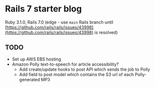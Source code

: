 # Rails 7 starter blog

Ruby 3.1.0, Rails 7.0 (edge - use `main` Rails branch until [https://github.com/rails/rails/issues/43998](https://github.com/rails/rails/issues/43998) is resolved)

## TODO

- Set up AWS EBS hosting
- Amazon Polly text-to-speech for article accessibility?
  - Add create/update hooks to post API which sends the job to Polly
  - Add field to post model which contains the S3 url of each Polly-generated MP3
